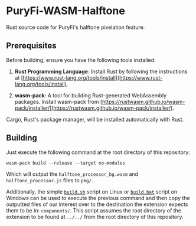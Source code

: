 # PuryFi-WASM-Halftone
Rust source code for PuryFi's halftone pixelation feature.

## Prerequisites

Before building, ensure you have the following tools installed:

1. **Rust Programming Language**: Install Rust by following the instructions at [https://www.rust-lang.org/tools/install](https://www.rust-lang.org/tools/install).

2. **wasm-pack**: A tool for building Rust-generated WebAssembly packages. Install wasm-pack from [https://rustwasm.github.io/wasm-pack/installer/](https://rustwasm.github.io/wasm-pack/installer/).

Cargo, Rust's package manager, will be installed automatically with Rust.

## Building
Just execute the following command at the root directory of this repository:
```
wasm-pack build --release --target no-modules
```
Which will output the `halftone_processor_bg.wasm` and `halftone_processor.js` files to `pkg/`.

Additionally, the simple [`build.sh`](/build.sh) script on Linux or [`build.bat`](/build.bat) script on Windows can be used to execute the previous command and then copy the outputted files of our interest over to the destination the extension expects them to be in: `components/`. This script assumes the root directory of the extension to be found at `../../` from the root directory of this repository.